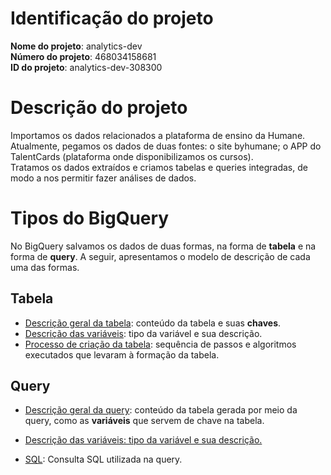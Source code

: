 # Identificação do projeto

**Nome do projeto**: analytics-dev \
**Número do projeto**: 468034158681 \
**ID do projeto**: analytics-dev-308300

# Descrição do projeto

Importamos os dados relacionados a plataforma de ensino da Humane. \
Atualmente, pegamos os dados de duas fontes: o site byhumane; o APP do TalentCards (plataforma onde disponibilizamos os cursos). \
Tratamos os dados extraídos e criamos tabelas e queries integradas, de modo a nos permitir fazer análises de dados.

# Tipos do BigQuery

No BigQuery salvamos os dados de duas formas, na forma de **tabela** e na forma de **query**. A seguir, apresentamos o modelo de descrição de cada uma das formas.

## Tabela

* <u>Descrição geral da tabela</u>: conteúdo da tabela e suas **chaves**.
* <u>Descrição das variáveis</u>: tipo da variável e sua descrição.
* <u>Processo de criação da tabela</u>: sequência de passos e algoritmos executados que levaram à formação da tabela.

## Query

* <u>Descrição geral da query</u>: conteúdo da tabela gerada por meio da query, como as **variáveis** que servem de chave na tabela.

* <u>Descrição das variáveis: tipo da variável e sua descrição.</u>

* <u>SQL</u>: Consulta SQL utilizada na query.